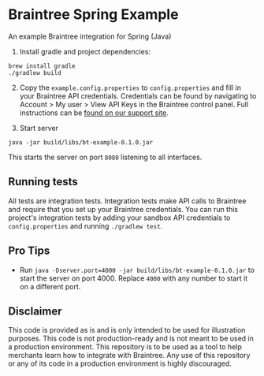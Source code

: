 # Braintree Spring Example

An example Braintree integration for Spring (Java)

1. Install gradle and project dependencies:

  ```
  brew install gradle
  ./gradlew build
  ```

2. Copy the `example.config.properties` to `config.properties` and fill in your Braintree API credentials. Credentials can be found by navigating to  Account > My user > View API Keys in the Braintree control panel. Full instructions can be [found on our support site](https://articles.braintreepayments.com/control-panel/important-gateway-credentials#api-credentials).

3. Start server

  ```
  java -jar build/libs/bt-example-0.1.0.jar
  ```

  This starts the server on port `8080` listening to all interfaces.

## Running tests

All tests are integration tests. Integration tests make API calls to Braintree and require that you set up your Braintree credentials. You can run this project's integration tests by adding your sandbox API credentials to `config.properties` and running `./gradlew test`.

## Pro Tips

* Run `java -Dserver.port=4000 -jar build/libs/bt-example-0.1.0.jar` to start the server on port 4000. Replace `4000` with any number to start it on a different port.

## Disclaimer

This code is provided as is and is only intended to be used for illustration purposes. This code is not production-ready and is not meant to be used  in a production environment. This repository is to be used as a tool to help merchants learn how to integrate with Braintree. Any use of this repository or any of its code in a production environment is highly discouraged.
